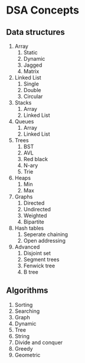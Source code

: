 # DSA Concepts

## Data structures
1. Array
    1. Static
    2. Dynamic 
    3. Jagged
    4. Matrix
2. Linked List
    1. Single
    2. Double
    3. Circular
3. Stacks
    1. Array
    2. Linked List
4. Queues
    1. Array
    2. Linked List
5. Trees
    1. BST
    2. AVL
    3. Red black
    4. N-ary 
    5. Trie
6. Heaps
    1. Min
    2. Max
7. Graphs
    1. Directed 
    2. Undirected
    3. Weighted
    4. Bipartite
8. Hash tables
    1. Seperate chaining
    2. Open addressing
9. Advanced
    1. Disjoint set
    2. Segment trees
    3. Fenwick tree
    4. B tree

## Algorithms
1. Sorting
2. Searching
3. Graph
4. Dynamic
5. Tree
6. String
7. Divide and conquer
8. Greedy
9. Geometric